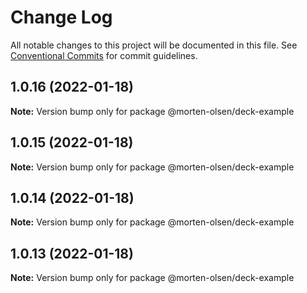 # Change Log

All notable changes to this project will be documented in this file.
See [Conventional Commits](https://conventionalcommits.org) for commit guidelines.

## 1.0.16 (2022-01-18)

**Note:** Version bump only for package @morten-olsen/deck-example





## 1.0.15 (2022-01-18)

**Note:** Version bump only for package @morten-olsen/deck-example





## 1.0.14 (2022-01-18)

**Note:** Version bump only for package @morten-olsen/deck-example





## 1.0.13 (2022-01-18)

**Note:** Version bump only for package @morten-olsen/deck-example

